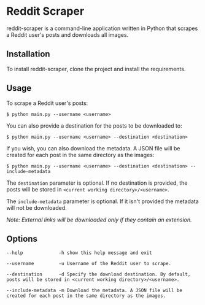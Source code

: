 Reddit Scraper
==============

reddit-scraper is a command-line application written in Python that scrapes a Reddit user's posts and downloads all images.


Installation
------------

To install reddit-scraper, clone the project and install the requirements.



Usage
-----

To scrape a Reddit user's posts:
```
$ python main.py --username <username>
```

You can also provide a destination for the posts to be downloaded to:
```
$ python main.py --username <username> --destination <destination>
```

If you wish, you can also download the metadata. A JSON file will be created for each post in the same directory as the images:
```
$ python main.py --username <username> --destination <destination> --include-metadata
```

The `destination` parameter is optional. If no destination is provided, the posts will be stored in `<current working directory>/<username>`.

The `include-metadata` parameter is optional. If it isn't provided the metadata will not be downloaded.

*Note: External links will be downloaded only if they contain an extension.*



Options
-------

```
--help             -h show this help message and exit

--username         -u Username of the Reddit user to scrape.

--destination      -d Specify the download destination. By default, posts will be stored in <current working directory>/<username>.

--include-metadata -m Download the metadata. A JSON file will be created for each post in the same directory as the images.
```
